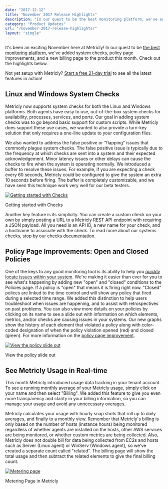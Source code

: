 ```yaml
---
date: "2017-12-12"
title: "November 2017 Release Highlights"
description: "In our quest to be the best monitoring platform, we've added system checks, policy page improvements, and a new billing page to the product this month."
category: "Product Updates"
url: "/november-2017-release-highlights/"
layout: "single"
---
```


It's been an exciting November here at Metricly! In our quest to be [the best monitoring platform](/product), we've added system checks, policy page improvements, and a new billing page to the product this month. Check out the highlights below.

 Not yet setup with Metricly? [Start a free 21-day trial](/signup) to see all the latest features in action!

Linux and Windows System Checks
-------------------------------

Metricly now supports system checks for both the Linux and Windows platforms. Both agents have easy to use, out-of-the-box system checks for availability, processes, services, and ports. Our goal in adding system checks was to go beyond basic support for custom scripts. While Metricly does support these use cases, we wanted to also provide a turn-key solution that only requires a one-line update to your configuration files.

We also wanted to address the false positive or "flapping" issues that commonly plague system checks. The false positive issue is typically due to the frequency at which checks are sent into a system and their expected acknowledgement. Minor latency issues or other delays can cause the checks to fire when the system is operating normally. We introduced a buffer to resolve these issues. For example, if you are expecting a check every 60 seconds, Metricly could be configured to give the system an extra 10 seconds before firing. The buffer is completely customizable, and we have seen this technique work very well for our beta testers.

[![Getting started with Checks](/wp-content/uploads/2017/12/checksScreenShot-1024x442.png)](/wp-content/uploads/2017/12/checksScreenShot.png)

Getting started with Checks

Another key feature is its simplicity. You can create a custom check on your own by simply posting a URL to a Metricly REST API endpoint with requiring a JSON payload. All you need is an API ID, a new name for your check, and a hostname to associate with the check. To read more about our systems checks, stop by our [checks documentation](/support/events/checks).

Policy Page Improvements: Open and Closed Policies
--------------------------------------------------

One of the keys to any good monitoring tool is its ability to help you [quickly locate issues within your system](/product/dashboards-and-reports). We're making it easier than ever for you to see what's happening by adding new "open" and "closed" conditions to the Policies page. If a policy is "open" that means it is firing right now. "Closed" polices are linked to the time control and will show any policy that fired during a selected time range. We added this distinction to help users troubleshoot when issues are happening, and to assist with retrospectives on past problems. You can also view more details on your policies by clicking on its name to see a slide out with information on which elements, metrics, and/or checks are causing issues in your systems. Our new graphs show the history of each element that violated a policy along with color-coded designation of when the policy violation opened (red) and closed (green). For more information on the [policy page improvement](/support/events/policies).

[![View the policy slide out](/wp-content/uploads/2017/08/PolicyPageSlideOut-1024x534.png)](/wp-content/uploads/2017/08/PolicyPageSlideOut.png)

View the policy slide out

See Metricly Usage in Real-time
-------------------------------

This month Metricly introduced usage data tracking in your tenant account. To see a running monthly average of your Metricly usage, simply click on your name and then select "Billing". We added this feature to give you even more transparency and clarity in your billing information, so you can manage your usage and avoid any unnecessary overages.

Metricly calculates your usage with hourly snap shots that roll up to daily averages, and finally to a monthly view. Remember that Metricly's billing is only based on the number of hosts (instance hours) being monitored regardless of whether agents are installed on the hosts, other AWS services are being monitored, or whether custom metrics are being collected. Also, Metricly does not double bill for data being collected from EC2s and hosts such as Server (Linux agent) or WinServ (Windows agent), so we've created a separate count called "related". The billing page will show the total usage and then subtract the related elements to give the final billing count.

[![Metering page](/wp-content/uploads/2017/12/billingScreenShot-1024x572.png)](/wp-content/uploads/2017/12/billingScreenShot.png)

Metering Page in Metricly
